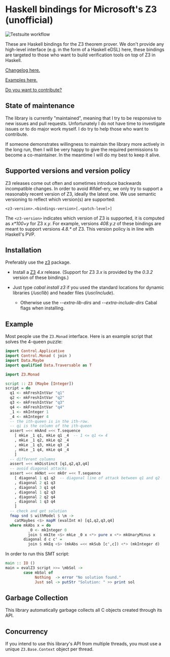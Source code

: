 # Haskell bindings for Microsoft's Z3 (unofficial)

![Testsuite workflow](https://github.com/IagoAbal/haskell-z3/actions/workflows/testsuite.yml/badge.svg)

These are Haskell bindings for the Z3 theorem prover.
We don't provide any high-level interface (e.g. in the form of a Haskell eDSL) here,
these bindings are targeted to those who want to build verification tools on top of Z3 in Haskell.

[Changelog here.](CHANGES.md)

[Examples here.](examples)

[Do you want to contribute?](HACKING.md)

## State of maintenance

The library is currently "maintained", meaning that I try to be responsive to new
issues and pull requests.
Unfortunately I do not have time to investigate issues or to do major work myself.
I do try to help those who want to contribute.

If someone demonstrates willingness to maintain the library more actively
in the long run, then I will be very happy to give the required permissions
to become a co-maintainer.
In the meantime I will do my best to keep it alive.

## Supported versions and version policy

Z3 releases come out often and sometimes introduce backwards incompatible changes.
In order to avoid #ifdef-ery, we only try to support a reasonably recent version
of Z3, ideally the latest one.
We use semantic versioning to reflect which version(s) are supported:

    <z3-version>.<bindings-version>[.<patch-level>]

The `<z3-version>` indicates which version of Z3 is supported, it is computed as
_x*100+y_ for Z3 _x.y_. For example, versions _408.y.z_ of these bindings are
meant to support versions _4.8.*_ of Z3.
This version policy is in line with Haskell's PVP.

## Installation

Preferably use the [z3](http://hackage.haskell.org/package/z3) package.

* Install a [Z3](https://github.com/Z3Prover/z3) *4.x* release.
  (Support for Z3 *3.x* is provided by the *0.3.2* version of these bindings.)
* Just type _cabal install z3_ if you used the standard locations for dynamic libraries (_/usr/lib_) and header files (_/usr/include_).

    * Otherwise use the _--extra-lib-dirs_ and _--extra-include-dirs_ Cabal flags when installing.

## Example

Most people use the `Z3.Monad` interface.
Here is an example script that solves the 4-queen puzzle:

```haskell
import Control.Applicative
import Control.Monad ( join )
import Data.Maybe
import qualified Data.Traversable as T

import Z3.Monad

script :: Z3 (Maybe [Integer])
script = do
  q1 <- mkFreshIntVar "q1"
  q2 <- mkFreshIntVar "q2"
  q3 <- mkFreshIntVar "q3"
  q4 <- mkFreshIntVar "q4"
  _1 <- mkInteger 1
  _4 <- mkInteger 4
  -- the ith-queen is in the ith-row.
  -- qi is the column of the ith-queen
  assert =<< mkAnd =<< T.sequence
    [ mkLe _1 q1, mkLe q1 _4  -- 1 <= q1 <= 4
    , mkLe _1 q2, mkLe q2 _4
    , mkLe _1 q3, mkLe q3 _4
    , mkLe _1 q4, mkLe q4 _4
    ]
  -- different columns
  assert =<< mkDistinct [q1,q2,q3,q4]
  -- avoid diagonal attacks
  assert =<< mkNot =<< mkOr =<< T.sequence
    [ diagonal 1 q1 q2  -- diagonal line of attack between q1 and q2
    , diagonal 2 q1 q3
    , diagonal 3 q1 q4
    , diagonal 1 q2 q3
    , diagonal 2 q2 q4
    , diagonal 1 q3 q4
    ]
  -- check and get solution
  fmap snd $ withModel $ \m ->
    catMaybes <$> mapM (evalInt m) [q1,q2,q3,q4]
  where mkAbs x = do
          _0 <- mkInteger 0
          join $ mkIte <$> mkLe _0 x <*> pure x <*> mkUnaryMinus x
        diagonal d c c' =
          join $ mkEq <$> (mkAbs =<< mkSub [c',c]) <*> (mkInteger d)
```

In order to run this SMT script:

```haskell
main :: IO ()
main = evalZ3 script >>= \mbSol ->
        case mbSol of
             Nothing  -> error "No solution found."
             Just sol -> putStr "Solution: " >> print sol
```

## Garbage Collection

This library automatically garbage collects all C objects created through its API.

## Concurrency

If you intend to use this library's API from multiple threads,
you must use a unique `Z3.Base.Context` object per thread.

